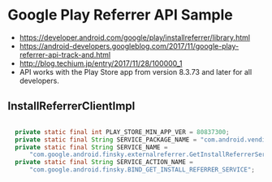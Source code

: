 # Google Play Referrer API Sample

* https://developer.android.com/google/play/installreferrer/library.html
* https://android-developers.googleblog.com/2017/11/google-play-referrer-api-track-and.html
* http://blog.techium.jp/entry/2017/11/28/100000_1
* API works with the Play Store app from version 8.3.73 and later for all developers.


## InstallReferrerClientImpl

```java

  private static final int PLAY_STORE_MIN_APP_VER = 80837300;
  private static final String SERVICE_PACKAGE_NAME = "com.android.vending";
  private static final String SERVICE_NAME =
      "com.google.android.finsky.externalreferrer.GetInstallReferrerService";
  private static final String SERVICE_ACTION_NAME =
      "com.google.android.finsky.BIND_GET_INSTALL_REFERRER_SERVICE";
```